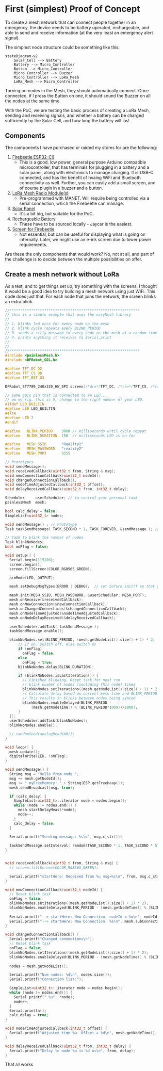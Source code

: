 # First (simplest) Proof of Concept

To create a mesh network that can connect people together in an emergency, the device needs to be battery operated, rechargeable, and able to send and receive information (at the very least an emergency alert signal).

The simplest node structure could be something like this:

```mermaid
stateDiagram-v2
    Solar_Cell --> Battery
    Battery --> Micro_Controller
    Button --> Micro_Controller
    Micro_Controller --> Buzzer
    Micro_Controller --> LoRa_Mesh
    LoRa_Mesh --> Micro_Controller
```

Turning on nodes in the Mesh, they should automatically connect.  Once connected, if I press the Button on one, it should sound the Buzzer on all the nodes at the same time.

With the PoC, we are testing the basic process of creating a LoRa Mesh, sending and receiving signals, and whether a battery can be charged sufficiently by the Solar Cell, and how long the battery will last.

## Components

The components I have purchased or raided my stores for are the following:

1) [Firebeetle ESP32-C6](https://www.dfrobot.com/product-2771.html)
   - This is a good, low power, general purpose Arduino compatible microcontroller, that has terminals for plugging in a battery and a solar panel, along with electronics to manage charging.  It is USB-C connected, and has the benefit of hvaing WiFi and Bluetooth connectivity as well.  Further, you can easily add a small screen, and of course plugin in a buzzer and a button.
2) [LoRa Mesh Radio Module(s)](https://www.dfrobot.com/product-1670.html)
   - Pre-programmed with MANET.  Will require being controlled via a serial connection, which the Firebeetle can manage.
3) [Solar Panel](https://www.dfrobot.com/product-1775.html)
   - It's a bit big, but suitable for the PoC.
4) [Rechargeable Battery](https://www.jaycar.co.nz/18650-samsung-3500mah-3-7v-18650-rechargeable-battery/p/SB2632)
   - These have to be sourced locally - Jaycar is the easiest.
5) [Screen for Firebeetle](https://www.dfrobot.com/product-2071.html)
   - Not essential, but can be useful for displaying what is going on internally.  Later, we might use an e-ink screen due to lower power requirements.

Are these the only components that would work?  No, not at all, and part of the challenge is to decide between the multiple possibilities on offer.

## Create a mesh network without LoRa

As a test, and to get things set up, try something with the screens, I thought it would be a good idea to try building a mesh network using just WiFi.  This code does just that.  For each node that joins the network, the screen blinks an extra blink.

```c
//************************************************************
// this is a simple example that uses the easyMesh library
//
// 1. blinks led once for every node on the mesh
// 2. blink cycle repeats every BLINK_PERIOD
// 3. sends a silly message to every node on the mesh at a random time between 1 and 5 seconds
// 4. prints anything it receives to Serial.print
//
//
//************************************************************
#include <painlessMesh.h>
#include <DFRobot_GDL.h>

#define TFT_DC D2
#define TFT_CS D6
#define TFT_RST D3

DFRobot_ST7789_240x320_HW_SPI screen(/*dc=*/TFT_DC, /*cs=*/TFT_CS, /*rst=*/TFT_RST);

// some gpio pin that is connected to an LED...
// on my rig, this is 5, change to the right number of your LED.
#ifdef LED_BUILTIN
#define LED LED_BUILTIN
#else
#define LED 2
#endif

#define   BLINK_PERIOD    3000 // milliseconds until cycle repeat
#define   BLINK_DURATION  150  // milliseconds LED is on for

#define   MESH_SSID       "Reality2"
#define   MESH_PASSWORD   "reality2"
#define   MESH_PORT       5555

// Prototypes
void sendMessage(); 
void receivedCallback(uint32_t from, String & msg);
void newConnectionCallback(uint32_t nodeId);
void changedConnectionCallback(); 
void nodeTimeAdjustedCallback(int32_t offset); 
void delayReceivedCallback(uint32_t from, int32_t delay);

Scheduler     userScheduler; // to control your personal task
painlessMesh  mesh;

bool calc_delay = false;
SimpleList<uint32_t> nodes;

void sendMessage() ; // Prototype
Task taskSendMessage( TASK_SECOND * 1, TASK_FOREVER, &sendMessage ); // start with a one second interval

// Task to blink the number of nodes
Task blinkNoNodes;
bool onFlag = false;

void setup() {
  Serial.begin(115200);
  screen.begin();
  screen.fillScreen(COLOR_RGB565_GREEN);

  pinMode(LED, OUTPUT);

  mesh.setDebugMsgTypes(ERROR | DEBUG);  // set before init() so that you can see error messages

  mesh.init(MESH_SSID, MESH_PASSWORD, &userScheduler, MESH_PORT);
  mesh.onReceive(&receivedCallback);
  mesh.onNewConnection(&newConnectionCallback);
  mesh.onChangedConnections(&changedConnectionCallback);
  mesh.onNodeTimeAdjusted(&nodeTimeAdjustedCallback);
  mesh.onNodeDelayReceived(&delayReceivedCallback);

  userScheduler.addTask( taskSendMessage );
  taskSendMessage.enable();

  blinkNoNodes.set(BLINK_PERIOD, (mesh.getNodeList().size() + 1) * 2, []() {
      // If on, switch off, else switch on
      if (onFlag)
        onFlag = false;
      else
        onFlag = true;
      blinkNoNodes.delay(BLINK_DURATION);

      if (blinkNoNodes.isLastIteration()) {
        // Finished blinking. Reset task for next run 
        // blink number of nodes (including this node) times
        blinkNoNodes.setIterations((mesh.getNodeList().size() + 1) * 2);
        // Calculate delay based on current mesh time and BLINK_PERIOD
        // This results in blinks between nodes being synced
        blinkNoNodes.enableDelayed(BLINK_PERIOD - 
            (mesh.getNodeTime() % (BLINK_PERIOD*1000))/1000);
      }
  });
  userScheduler.addTask(blinkNoNodes);
  blinkNoNodes.enable();

  // randomSeed(analogRead(A0));
}

void loop() {
  mesh.update();
  digitalWrite(LED, !onFlag);
}

void sendMessage() {
  String msg = "Hello from node ";
  msg += mesh.getNodeId();
  msg += " myFreeMemory: " + String(ESP.getFreeHeap());
  mesh.sendBroadcast(msg, true);

  if (calc_delay) {
    SimpleList<uint32_t>::iterator node = nodes.begin();
    while (node != nodes.end()) {
      mesh.startDelayMeas(*node);
      node++;
    }
    calc_delay = false;
  }

  Serial.printf("Sending message: %s\n", msg.c_str());
  
  taskSendMessage.setInterval( random(TASK_SECOND * 1, TASK_SECOND * 5));  // between 1 and 5 seconds
}


void receivedCallback(uint32_t from, String & msg) {
  // screen.fillScreen(COLOR_RGB565_GREEN);

  Serial.printf("startHere: Received from %u msg=%s\n", from, msg.c_str());
}

void newConnectionCallback(uint32_t nodeId) {
  // Reset blink task
  onFlag = false;
  blinkNoNodes.setIterations((mesh.getNodeList().size() + 1) * 2);
  blinkNoNodes.enableDelayed(BLINK_PERIOD - (mesh.getNodeTime() % (BLINK_PERIOD*1000))/1000);
 
  Serial.printf("--> startHere: New Connection, nodeId = %u\n", nodeId);
  Serial.printf("--> startHere: New Connection, %s\n", mesh.subConnectionJson(true).c_str());
}

void changedConnectionCallback() {
  Serial.printf("Changed connections\n");
  // Reset blink task
  onFlag = false;
  blinkNoNodes.setIterations((mesh.getNodeList().size() + 1) * 2);
  blinkNoNodes.enableDelayed(BLINK_PERIOD - (mesh.getNodeTime() % (BLINK_PERIOD*1000))/1000);
 
  nodes = mesh.getNodeList();

  Serial.printf("Num nodes: %d\n", nodes.size());
  Serial.printf("Connection list:");

  SimpleList<uint32_t>::iterator node = nodes.begin();
  while (node != nodes.end()) {
    Serial.printf(" %u", *node);
    node++;
  }
  Serial.println();
  calc_delay = true;
}

void nodeTimeAdjustedCallback(int32_t offset) {
  Serial.printf("Adjusted time %u. Offset = %d\n", mesh.getNodeTime(), offset);
}

void delayReceivedCallback(uint32_t from, int32_t delay) {
  Serial.printf("Delay to node %u is %d us\n", from, delay);
}
```

That all works

